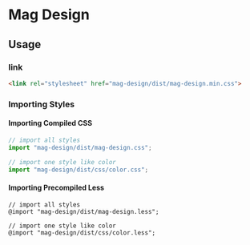# Mag Design

## Usage
### link
```html
<link rel="stylesheet" href="mag-design/dist/mag-design.min.css">
```
### Importing Styles
#### Importing Compiled CSS
```javascript
// import all styles
import "mag-design/dist/mag-design.css";

// import one style like color
import "mag-design/dist/css/color.css";
```
#### Importing Precompiled Less
```less
// import all styles
@import "mag-design/dist/mag-design.less";

// import one style like color
@import "mag-design/dist/css/color.less";
```
